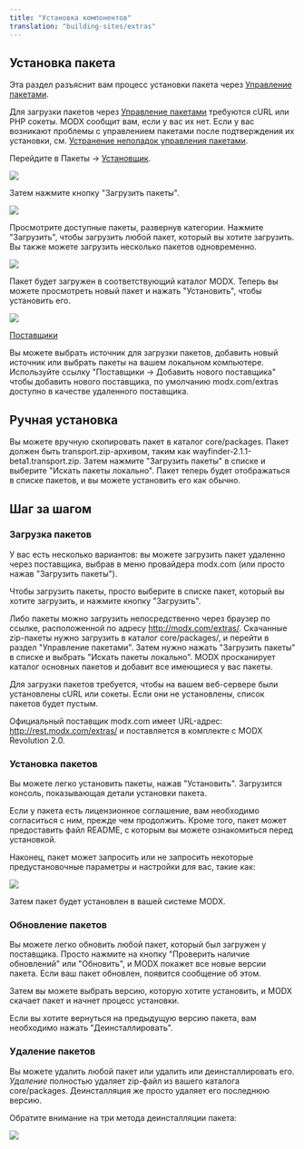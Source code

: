 ```yaml
---
title: "Установка компонентов"
translation: "building-sites/extras"
---
```


## Установка пакета

Эта раздел разъяснит вам процесс установки пакета через [Управление пакетами](extending-modx/transport-packages "Управление пакетами").

Для загрузки пакетов через [Управление пакетами](extending-modx/transport-packages "Управление пакетами") требуются cURL или PHP сокеты. MODX сообщит вам, если у вас их нет. Если у вас возникают проблемы с управлением пакетами после подтверждения их установки, см. [Устранение неполадок управления пакетами](building-sites/extras/troubleshooting "Устранение неполадок управления пакетами").

Перейдите в Пакеты -> [Установщик](extending-modx/transport-packages "Управление пакетами").

![](/download/attachments/23c66e1935073aec60f9d9ea342a5b6b/modx-package-management-1.jpg)

Затем нажмите кнопку "Загрузить пакеты".

![](/download/attachments/23c66e1935073aec60f9d9ea342a5b6b/modx-package-management-2.jpg)

Просмотрите доступные пакеты, развернув категории. Нажмите "Загрузить", чтобы загрузить любой пакет, который вы хотите загрузить. Вы также можете загрузить несколько пакетов одновременно.

![](/download/attachments/23c66e1935073aec60f9d9ea342a5b6b/modx-package-management-3.jpg)

Пакет будет загружен в соответствующий каталог MODX. Теперь вы можете просмотреть новый пакет и нажать "Установить", чтобы установить его.

![](/download/attachments/23c66e1935073aec60f9d9ea342a5b6b/modx-package-management-4.jpg)

[Поставщики](building-sites/extras/providers "Поставщики")

Вы можете выбрать источник для загрузки пакетов, добавить новый источник или выбрать пакеты на вашем локальном компьютере. Используйте ссылку "Поставщики -> Добавить нового поставщика" чтобы добавить нового поставщика, по умолчанию modx.com/extras доступно в качестве удаленного поставщика.

## Ручная установка

Вы можете вручную скопировать пакет в каталог core/packages. Пакет должен быть transport.zip-архивом, таким как wayfinder-2.1.1-beta1.transport.zip. Затем нажмите "Загрузить пакеты" в списке и выберите "Искать пакеты локально". Пакет теперь будет отображаться в списке пакетов, и вы можете установить его как обычно.

## Шаг за шагом

### Загрузка пакетов

У вас есть несколько вариантов: вы можете загрузить пакет удаленно через поставщика, выбрав в меню провайдера modx.com (или просто нажав "Загрузить пакеты").

Чтобы загрузить пакеты, просто выберите в списке пакет, который вы хотите загрузить, и нажмите кнопку "Загрузить".

Либо пакеты можно загрузить непосредственно через браузер по ссылке, расположенной по адресу <http://modx.com/extras/>. Скачанные zip-пакеты нужно загрузить в каталог core/packages/, и перейти в раздел "Управление пакетами". Затем нужно нажать "Загрузить пакеты" в списке и выбрать "Искать пакеты локально". MODX просканирует каталог основных пакетов и добавит все имеющиеся у вас пакеты.

Для загрузки пакетов требуется, чтобы на вашем веб-сервере были установлены cURL или сокеты. Если они не установлены, список пакетов будет пустым.

Официальный поставщик modx.com имеет URL-адрес:
<http://rest.modx.com/extras/>
 и поставляется в комплекте с MODX Revolution 2.0.

### Установка пакетов

Вы можете легко установить пакеты, нажав "Установить". Загрузится консоль, показывающая детали установки пакета.

Если у пакета есть лицензионное соглашение, вам необходимо согласиться с ним, прежде чем продолжить. Кроме того, пакет может предоставить файл README, с которым вы можете ознакомиться перед установкой.

Наконец, пакет может запросить или не запросить некоторые предустановочные параметры и настройки для вас, такие как:

![](/download/attachments/18678070/pkgsetupopt.png?version=1&modificationDate=1247328671000)

Затем пакет будет установлен в вашей системе MODX.

### Обновление пакетов

Вы можете легко обновить любой пакет, который был загружен у поставщика. Просто нажмите на кнопку "Проверить наличие обновлений" или "Обновить", и MODX покажет все новые версии пакета. Если ваш пакет обновлен, появится сообщение об этом.

Затем вы можете выбрать версию, которую хотите установить, и MODX скачает пакет и начнет процесс установки.

Если вы хотите вернуться на предыдущую версию пакета, вам необходимо нажать "Деинсталлировать".

### Удаление пакетов

Вы можете удалить любой пакет или удалить или деинсталлировать его. _Удаление_ полностью удаляет zip-файл из вашего каталога core/packages. Деинсталляция же просто удаляет его последнюю версию.

Обратите внимание на три метода деинсталляции пакета:

![](/download/attachments/18678070/pkguninstall.png?version=1&modificationDate=1247328671000)